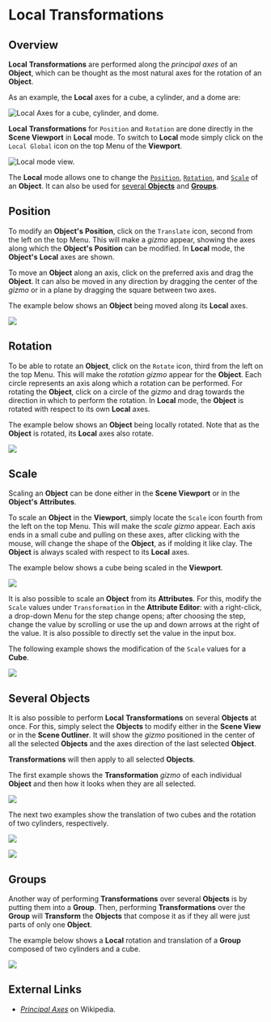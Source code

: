 # Local Transformations

## Overview

**Local** **Transformations** are performed along the *principal axes* of an **Object**, which can be thought as the most natural axes for the rotation of an **Object**.

As an example, the **Local** axes for a cube, a cylinder, and a dome are:

![Local Axes for a cube, cylinder, and dome.](../../../../.gitbook/assets/localtrans120241.gif)

**Local** **Transformations** for `Position` and `Rotation` are done directly in the **Scene Viewport** in **Local** mode. To switch to **Local** mode simply click on the `Local Global` icon on the top Menu of the **Viewport**.

![Local mode view.](../../../../.gitbook/assets/localtrans220241.png)

The **Local** mode allows one to change the [`Position`](#position), [`Rotation`](#rotation), and [`Scale`](#scale) of an **Object**. It can also be used for [several **Objects**](#several-objects) and [**Groups**](#groups).

## Position

To modify an **Object's** **Position**, click on the `Translate` icon, second from the left on the top Menu. This will make a *gizmo* appear, showing the axes along which the **Object's** **Position** can be modified. In **Local** mode, the **Object's** **Local** axes are shown.

To move an **Object** along an axis, click on the preferred axis and drag the **Object**. It can also be moved in any direction by dragging the center of the *gizmo* or in a plane by dragging the square between two axes.

The example below shows an **Object** being moved along its **Local** axes.

![](../../../../.gitbook/assets/localtrans320241.gif)

## Rotation

To be able to rotate an **Object**, click on the `Rotate` icon, third from the left on the top Menu. This will make the *rotation gizmo* appear for the **Object**. Each circle represents an axis along which a rotation can be performed. For rotating the **Object**, click on a circle of the *gizmo* and drag towards the direction in which to perform the rotation. In **Local** mode, the **Object** is rotated with respect to its own **Local** axes.

The example below shows an **Object** being locally rotated. Note that as the **Object** is rotated, its **Local** axes also rotate.

![](../../../../.gitbook/assets/localtrans420241.gif)


## Scale

Scaling an **Object** can be done either in the **Scene Viewport** or in the **Object's** **Attributes**.

To scale an **Object** in the **Viewport**, simply locate the `Scale` icon fourth from the left on the top Menu. This will make the *scale gizmo* appear. Each axis ends in a small cube and pulling on these axes, after clicking with the mouse, will change the shape of the **Object**, as if molding it like clay. The **Object** is always scaled with respect to its **Local** axes. 

The example below shows a cube being scaled in the **Viewport**.

![](../../../../.gitbook/assets/localtrans520241.gif)

It is also possible to scale an **Object** from its **Attributes**. For this, modify the `Scale` values under `Transformation` in the **Attribute Editor**: with a right-click, a drop-down Menu for the step change opens; after choosing the step, change the value by scrolling or use the up and down arrows at the right of the value. It is also possible to directly set the value in the input box.

The following example shows the modification of the `Scale` values for a **Cube**.


![](../../../../.gitbook/assets/localtrans620241.gif)

## Several Objects

It is also possible to perform **Local** **Transformations** on several **Objects** at once. For this, simply select the **Objects** to modify either in the **Scene View** or in the **Scene Outliner**. It will show the *gizmo* positioned in the center of all the selected **Objects** and the axes direction of the last selected **Object**.

**Transformations** will then apply to all selected **Objects**.

The first example shows the **Transformation** *gizmo* of each individual **Object** and then how it looks when they are all selected.

![](../../../../.gitbook/assets/localtrans720241.gif)

The next two examples show the translation of two cubes and the rotation of two cylinders, respectively.

![](../../../../.gitbook/assets/localtrans820241.gif)

![](../../../../.gitbook/assets/localtrans920241.gif)




## Groups

Another way of performing **Transformations** over several **Objects** is by putting them into a **Group**. Then, performing **Transformations** over the **Group** will **Transform** the **Objects** that compose it as if they all were just parts of only one **Object**.

The example below shows a **Local** rotation and translation of a **Group** composed of two cylinders and a cube.

![](../../../../.gitbook/assets/localtrans1020241.gif)


## External Links

* [*Principal Axes*](https://en.wikipedia.org/wiki/Moment_of_inertia#Principal_axes) on Wikipedia.
